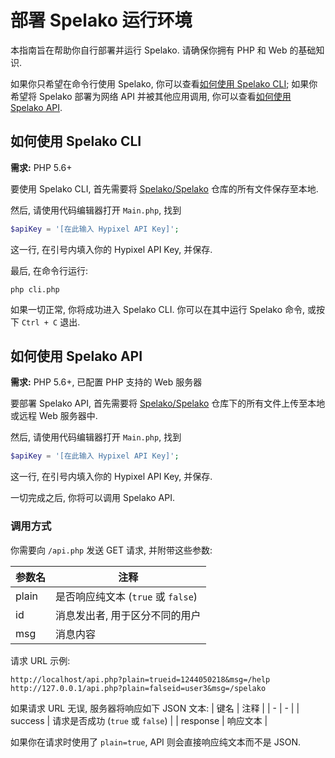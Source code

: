 # 部署 Spelako 运行环境
本指南旨在帮助你自行部署并运行 Spelako. 请确保你拥有 PHP 和 Web 的基础知识.

如果你只希望在命令行使用 Spelako, 你可以查看[如何使用 Spelako CLI](##-如何使用-Spelako-CLI); 如果你希望将 Spelako 部署为网络 API 并被其他应用调用, 你可以查看[如何使用 Spelako API](##-如何使用-Spelako-API).

## 如何使用 Spelako CLI
**需求:** PHP 5.6+

要使用 Spelako CLI, 首先需要将 [Spelako/Spelako](https://github.com/Spelako/Spelako) 仓库的所有文件保存至本地.

然后, 请使用代码编辑器打开 `Main.php`, 找到
```php
$apiKey = '[在此输入 Hypixel API Key]';
```
这一行, 在引号内填入你的 Hypixel API Key, 并保存.

最后, 在命令行运行:
```winbatch
php cli.php
```
如果一切正常, 你将成功进入 Spelako CLI. 你可以在其中运行 Spelako 命令, 或按下 `Ctrl + C` 退出.

## 如何使用 Spelako API
**需求:** PHP 5.6+, 已配置 PHP 支持的 Web 服务器

要部署 Spelako API, 首先需要将 [Spelako/Spelako](https://github.com/Spelako/Spelako) 仓库下的所有文件上传至本地或远程 Web 服务器中.

然后, 请使用代码编辑器打开 `Main.php`, 找到
```php
$apiKey = '[在此输入 Hypixel API Key]';
```
这一行, 在引号内填入你的 Hypixel API Key, 并保存.

一切完成之后, 你将可以调用 Spelako API.

### 调用方式
你需要向 `/api.php` 发送 GET 请求, 并附带这些参数:

| 参数名 | 注释 |
| - | - |
| plain | 是否响应纯文本 (`true` 或 `false`) |
| id | 消息发出者, 用于区分不同的用户 |
| msg | 消息内容 |

请求 URL 示例:
```
http://localhost/api.php?plain=trueid=1244050218&msg=/help
http://127.0.0.1/api.php?plain=falseid=user3&msg=/spelako
```

如果请求 URL 无误, 服务器将响应如下 JSON 文本:
| 键名 | 注释 |
| - | - |
| success | 请求是否成功 (`true` 或 `false`) |
| response | 响应文本 |

如果你在请求时使用了 `plain=true`, API 则会直接响应纯文本而不是 JSON.